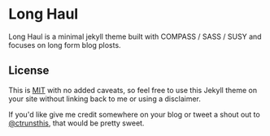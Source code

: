 # Long Haul

Long Haul is a minimal jekyll theme built with COMPASS / SASS / SUSY and focuses on long form blog plosts.

## License

This is [MIT](LICENSE) with no added caveats, so feel free to use this Jekyll theme on your site without linking back to me or using a disclaimer. 

If you'd like give me credit somewhere on your blog or tweet a shout out to
[@ctrunsthis](https://twitter.com/ctrunsthis), that would be pretty sweet.
